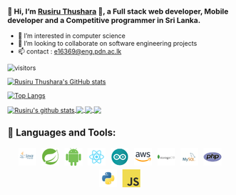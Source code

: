 ### 👋 Hi, I’m [Rusiru Thushara](https://thusharakart.github.io) 👋, a Full stack web developer, Mobile developer and a Competitive programmer in Sri Lanka.
- 👀 I’m interested in computer science
- 💞️ I’m looking to collaborate on software engineering projects
- 📫 contact : e16369@eng.pdn.ac.lk

![visitors](https://visitor-badge-reloaded.herokuapp.com/badge?page_id=thusharakart.thusharakart&color=00cf00)

[![Rusiru Thushara's GitHub stats](https://github-readme-stats.vercel.app/api?username=thusharakart&count_private=true&show_icons=true&theme=radical)](https://github.com/thusharakart/github-readme-stats)

[![Top Langs](https://github-readme-stats.vercel.app/api/top-langs/?username=thusharakart&count_private=true&langs_count=4&theme=radical&langs_count=8)](https://github.com/thusharakart/github-readme-stats)

<a href="https://github.com/thusharakart/github-readme-stats">
  <img align="center" src="https://github-readme-stats.vercel.app/api?username=thusharakart&show_icons=true&include_all_commits=true&count_private=true&theme=radical" alt="Rusiru's github stats" />
</a>

<a href="https://github.com/thusharakart/github-readme-stats">
  <img align="center" src="https://github-readme-stats.vercel.app/api/top-langs/?username=thusharakart&count_private=true&langs_count=4&theme=radical&langs_count=8" />
</a>

<a href="https://github.com/thusharakart/github-readme-stats">
  <img align="center" src="https://github-readme-stats.vercel.app/api/pin/?username=thusharakart&repo=thusharakart&show_icons=true&theme=radical" />
</a>    
<a href="https://github.com/thusharakart/thusharakart.github.io">
  <img align="center" src="https://github-readme-stats.vercel.app/api/pin/?username=thusharakart&repo=thusharakart.github.io&show_icons=true&theme=radical" />
</a>

## 🧰 Languages and Tools:
<p align="center">
<img src="https://raw.githubusercontent.com/github/explore/80688e429a7d4ef2fca1e82350fe8e3517d3494d/topics/java/java.png" alt="Java" height="40" style="vertical-align:top; margin:4px">
<img src="https://raw.githubusercontent.com/github/explore/80688e429a7d4ef2fca1e82350fe8e3517d3494d/topics/spring-boot/spring-boot.png" alt="Spring" height="40" style="vertical-align:top; margin:4px">
<img src="https://raw.githubusercontent.com/github/explore/80688e429a7d4ef2fca1e82350fe8e3517d3494d/topics/android/android.png" alt="Android" height="40" style="vertical-align:top; margin:4px">
<img src="https://raw.githubusercontent.com/github/explore/80688e429a7d4ef2fca1e82350fe8e3517d3494d/topics/react/react.png" alt="react" height="40" style="vertical-align:top; margin:4px">
<!-- <img src="https://raw.githubusercontent.com/github/explore/56a826d05cf762b2b50ecbe7d492a839b04f3fbf/topics/laravel/laravel.png" alt="laravel" height="40" style="vertical-align:top; margin:4px"> -->
<img src="https://raw.githubusercontent.com/github/explore/80688e429a7d4ef2fca1e82350fe8e3517d3494d/topics/arduino/arduino.png" alt="arduino" height="40" style="vertical-align:top; margin:4px">
<img src="https://raw.githubusercontent.com/github/explore/fbceb94436312b6dacde68d122a5b9c7d11f9524/topics/aws/aws.png" alt="aws" height="40" style="vertical-align:top; margin:4px">
<img src="https://raw.githubusercontent.com/github/explore/80688e429a7d4ef2fca1e82350fe8e3517d3494d/topics/mongodb/mongodb.png" alt="mongo" height="40" style="vertical-align:top; margin:4px">
<img src="https://raw.githubusercontent.com/github/explore/80688e429a7d4ef2fca1e82350fe8e3517d3494d/topics/mysql/mysql.png" alt="mysql" height="40" style="vertical-align:top; margin:4px">
<img src="https://raw.githubusercontent.com/github/explore/ccc16358ac4530c6a69b1b80c7223cd2744dea83/topics/php/php.png" alt="php" height="40" style="vertical-align:top; margin:4px"> 
 
 
<img src="https://raw.githubusercontent.com/github/explore/80688e429a7d4ef2fca1e82350fe8e3517d3494d/topics/python/python.png" alt="Python" height="40" style="vertical-align:top; margin:4px">
<img src="https://raw.githubusercontent.com/github/explore/80688e429a7d4ef2fca1e82350fe8e3517d3494d/topics/javascript/javascript.png" alt="Javascript" height="40" style="vertical-align:top; margin:4px">




